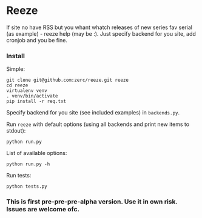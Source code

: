 Reeze
=====================

If site no have RSS but you whant whatch releases of new series fav serial (as example) - reeze help (may be :). Just specify backend for you site, add cronjob and you be fine.

### Install
Simple:

    git clone git@github.com:zerc/reeze.git reeze
    cd reeze
    virtualenv venv
    . venv/bin/activate
    pip install -r req.txt
    

Specify backend for you site (see included examples) in `backends.py`.

Run `reeze` with default options (using all backends and print new items to stdout):

    python run.py

List of available options:

    python run.py -h

Run tests:
    
    python tests.py

### This is first pre-pre-pre-alpha version. Use it in own risk. Issues are welcome ofc.

